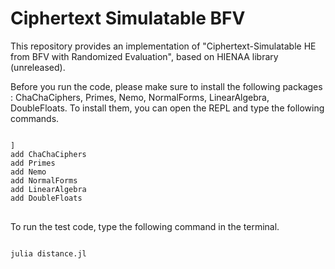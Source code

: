 # Ciphertext Simulatable BFV

This repository provides an implementation of "Ciphertext-Simulatable HE from BFV with Randomized Evaluation", based on HIENAA library (unreleased).

Before you run the code, please make sure to install the following packages : ChaChaCiphers, Primes, Nemo, NormalForms, LinearAlgebra, DoubleFloats.
To install them, you can open the REPL and type the following commands.

<pre>
<code>
]
add ChaChaCiphers
add Primes
add Nemo
add NormalForms
add LinearAlgebra
add DoubleFloats
</code>
</pre>

To run the test code, type the following command in the terminal.

<pre>
<code>
julia distance.jl
</code>
</pre>
